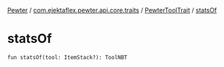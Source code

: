 [Pewter](../../index.md) / [com.ejektaflex.pewter.api.core.traits](../index.md) / [PewterToolTrait](index.md) / [statsOf](./stats-of.md)

# statsOf

`fun statsOf(tool: ItemStack?): ToolNBT`